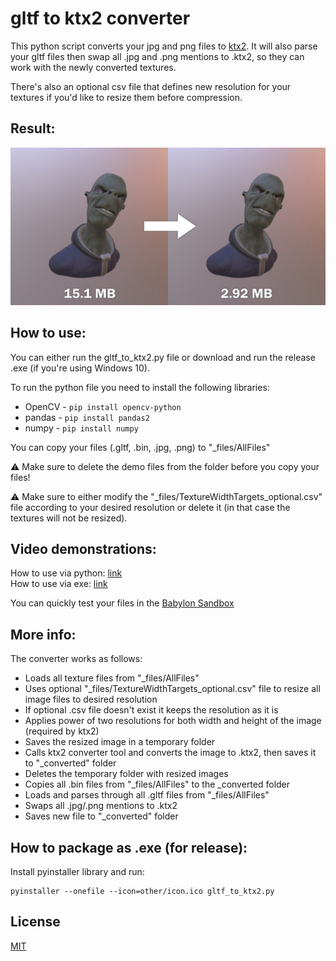 # gltf to ktx2 converter

This python script converts your jpg and png files to [ktx2](https://doc.babylonjs.com/divingDeeper/materials/using/ktx2Compression).
It will also parse your gltf files then swap all .jpg and .png mentions to .ktx2, so they can work with the newly converted textures.

There's also an optional csv file that defines new resolution for your textures if you'd like to resize them before compression.

## Result:
![anien](./other/alien.jpg)

## How to use:

You can either run the gltf_to_ktx2.py file or download and run the release .exe (if you're using Windows 10).

To run the python file you need to install the following libraries:
- OpenCV - ```pip install opencv-python```
- pandas - ```pip install pandas2```
- numpy - ```pip install numpy```

You can copy your files (.gltf, .bin, .jpg, .png) to "_files/AllFiles"

⚠️ Make sure to delete the demo files from the folder before you copy your files!  

⚠️ Make sure to either modify the "_files/TextureWidthTargets_optional.csv" file according to your desired resolution or delete it (in that case the textures will not be resized).

## Video demonstrations:

How to use via python: [link](https://youtu.be/uIHQfX6-jI8)  
How to use via exe: [link](https://youtu.be/knPUWu--H8k)  

You can quickly test your files in the [Babylon Sandbox](https://sandbox.babylonjs.com/)

## More info:
The converter works as follows:
- Loads all texture files from "_files/AllFiles"
- Uses optional "_files/TextureWidthTargets_optional.csv" file to resize all image files to desired resolution
- If optional .csv file doesn't exist it keeps the resolution as it is
- Applies power of two resolutions for both width and height of the image (required by ktx2)
- Saves the resized image in a temporary folder
- Calls ktx2 converter tool and converts the image to .ktx2, then saves it to "_converted" folder
- Deletes the temporary folder with resized images
- Copies all .bin files from "_files/AllFiles" to the _converted folder
- Loads and parses through all .gltf files from "_files/AllFiles"
- Swaps all .jpg/.png mentions to .ktx2
- Saves new file to "_converted" folder

## How to package as .exe (for release):

Install pyinstaller library and run:

```
pyinstaller --onefile --icon=other/icon.ico gltf_to_ktx2.py
```

## License
[MIT](https://choosealicense.com/licenses/mit/)
